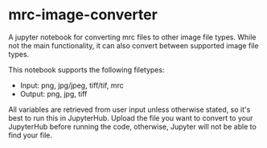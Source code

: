 # mrc-image-converter
A jupyter notebook for converting mrc files to other image file types. While not the main functionality, it can also convert between supported image file types.

This notebook supports the following filetypes:
  - Input: png, jpg/jpeg, tiff/tif, mrc
  - Output: png, jpg, tiff

All variables are retrieved from user input unless otherwise stated, so it's best to run this in JupyterHub. Upload the file you want to convert to your JupyterHub before running the code, otherwise, Jupyter will not be able to find your file.
